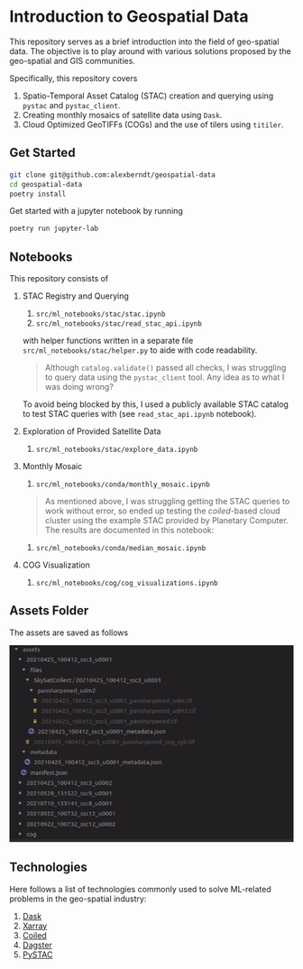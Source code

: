 # Introduction to Geospatial Data

This repository serves as a brief introduction into the field of geo-spatial data. The objective is to play around with various solutions proposed by the geo-spatial and GIS communities. 

Specifically, this repository covers

1. Spatio-Temporal Asset Catalog (STAC) creation and querying using `pystac` and `pystac_client`.
2. Creating monthly mosaics of satellite data using `Dask`.
3. Cloud Optimized GeoTIFFs (COGs) and the use of tilers using `titiler`.

## Get Started

```bash
git clone git@github.com:alexberndt/geospatial-data
cd geospatial-data
poetry install
```

Get started with a jupyter notebook by running

```bash
poetry run jupyter-lab
```

## Notebooks

This repository consists of

1. STAC Registry and Querying
   
   1. `src/ml_notebooks/stac/stac.ipynb`
   2. `src/ml_notebooks/stac/read_stac_api.ipynb`

   with helper functions written in a separate file `src/ml_notebooks/stac/helper.py` to aide with code readability.

   > Although `catalog.validate()` passed all checks, I was struggling to query data using the `pystac_client` tool. Any idea as to what I was doing wrong?

   To avoid being blocked by this, I used a publicly available STAC catalog to test STAC queries with (see `read_stac_api.ipynb` notebook).

2. Exploration of Provided Satellite Data

   1. `src/ml_notebooks/stac/explore_data.ipynb`

3. Monthly Mosaic

   1. `src/ml_notebooks/conda/monthly_mosaic.ipynb`

   > As mentioned above, I was struggling getting the STAC queries to work without error, so ended up testing the _coiled_-based cloud cluster using the example STAC provided by Planetary Computer. The results are documented in this notebook:

   1. `src/ml_notebooks/conda/median_mosaic.ipynb`
   
4. COG Visualization

   1. `src/ml_notebooks/cog/cog_visualizations.ipynb`

## Assets Folder

The assets are saved as follows

![file structure diagram](.github/markdown/assets.png "File Structure")

## Technologies

Here follows a list of technologies commonly used to solve ML-related problems in the geo-spatial industry:

1. [Dask](https://dask.org/)
2. [Xarray](https://xarray.pydata.org/en/stable/)
3. [Coiled](https://coiled.io/)
4. [Dagster](https://dagster.io/)
5. [PySTAC](https://pystac.readthedocs.io/en/1.0/#)
